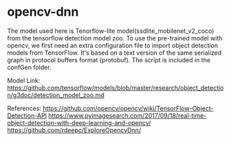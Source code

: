 # opencv-dnn
The model used here is Tenorflow-lite model(ssdlite_mobilenet_v2_coco) from the tensorflow detection model zoo. To use the pre-trained model with opencv, we first need an extra configuration file to import object detection models from TensorFlow. It's based on a text version of the same serialized graph in protocol buffers format (protobuf). The script is included in the confGen folder.

Model Link: 
https://github.com/tensorflow/models/blob/master/research/object_detection/g3doc/detection_model_zoo.md

References:
https://github.com/opencv/opencv/wiki/TensorFlow-Object-Detection-API
https://www.pyimagesearch.com/2017/09/18/real-time-object-detection-with-deep-learning-and-opencv/
https://github.com/rdeepc/ExploreOpencvDnn/
